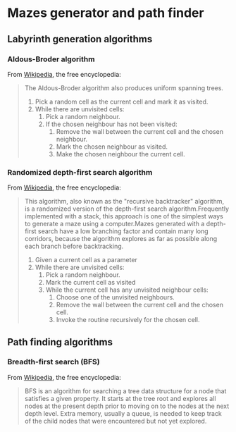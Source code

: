 # Mazes generator and path finder 

## **Labyrinth generation algorithms**
### **Aldous-Broder algorithm**
From [Wikipedia](https://en.wikipedia.org/wiki/Swarm_intelligence), the free encyclopedia:
>The Aldous-Broder algorithm also produces uniform spanning trees.
>1. Pick a random cell as the current cell and mark it as visited.
>2. While there are unvisited cells:
>       1. Pick a random neighbour.
>       2. If the chosen neighbour has not been visited:
>             1. Remove the wall between the current cell and the chosen neighbour.
>             2. Mark the chosen neighbour as visited.
>             3. Make the chosen neighbour the current cell.

### **Randomized depth-first search algorithm**
From [Wikipedia](https://en.wikipedia.org/wiki/Swarm_intelligence), the free encyclopedia:
>This algorithm, also known as the "recursive backtracker" algorithm, is a randomized version of the depth-first search algorithm.Frequently implemented with a stack, this approach is one of the simplest ways to generate a maze using a computer.Mazes generated with a depth-first search have a low branching factor and contain many long corridors, because the algorithm explores as far as possible along each branch before backtracking.
>1. Given a current cell as a parameter
>2. While there are unvisited cells:
>       1. Pick a random neighbour.
>       2. Mark the current cell as visited
>       3. While the current cell has any unvisited neighbour cells:
>             1. Choose one of the unvisited neighbours.
>             2. Remove the wall between the current cell and the chosen cell.
>             3. Invoke the routine recursively for the chosen cell.

## **Path finding algorithms**

### **Breadth-first search (BFS)**
From [Wikipedia](https://en.wikipedia.org/wiki/Swarm_intelligence), the free encyclopedia:
>BFS is an algorithm for searching a tree data structure for a node that satisfies a given property. It starts at the tree root and explores all nodes at the present depth prior to moving on to the nodes at the next depth level. Extra memory, usually a queue, is needed to keep track of the child nodes that were encountered but not yet explored.
